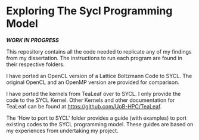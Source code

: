 # Exploring The Sycl Programming Model

***WORK IN PROGRESS***


This repository contains all the code needed to replicate any of my findings from my dissertation. The instructions to run each program are found in their respective folders.

I have ported an OpenCL version of a Lattice Boltzmann Code to SYCL. The original OpenCL and an OpenMP version are provided for comparison.

I have ported the kernels from TeaLeaf over to SYCL. I only provide the code to the SYCL Kernel. Other Kernels and other documentation for TeaLeaf can be found at https://github.com/UoB-HPC/TeaLeaf.

The 'How to port to SYCL' folder provides a guide (with examples) to port existing codes to the SYCL programming model. These guides are based on my experiences from undertaking my project.
